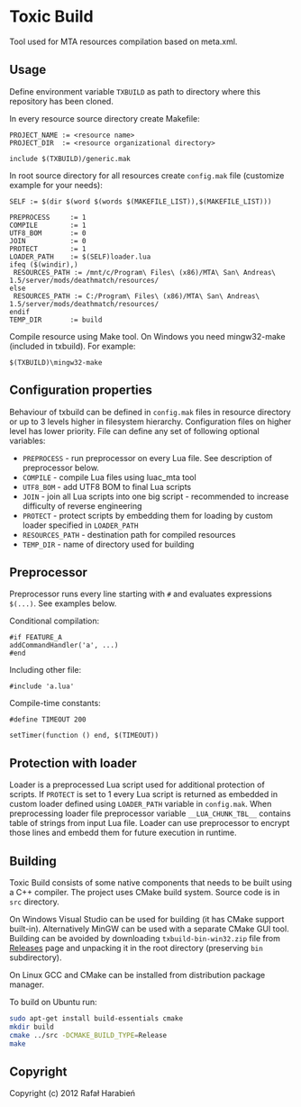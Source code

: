 Toxic Build
===========

Tool used for MTA resources compilation based on meta.xml.

Usage
-----
Define environment variable `TXBUILD` as path to directory where this repository has been cloned.

In every resource source directory create Makefile:

	PROJECT_NAME := <resource name>
	PROJECT_DIR  := <resource organizational directory>

	include $(TXBUILD)/generic.mak

In root source directory for all resources create `config.mak` file (customize example for your needs):

	SELF := $(dir $(word $(words $(MAKEFILE_LIST)),$(MAKEFILE_LIST)))

	PREPROCESS     := 1
	COMPILE        := 1
	UTF8_BOM       := 0
	JOIN           := 0
	PROTECT        := 1
	LOADER_PATH    := $(SELF)loader.lua
	ifeq ($(windir),)
	 RESOURCES_PATH := /mnt/c/Program\ Files\ (x86)/MTA\ San\ Andreas\ 1.5/server/mods/deathmatch/resources/
	else
	 RESOURCES_PATH := C:/Program\ Files\ (x86)/MTA\ San\ Andreas\ 1.5/server/mods/deathmatch/resources/
	endif
	TEMP_DIR       := build

Compile resource using Make tool. On Windows you need mingw32-make (included in txbuild). For example:

	$(TXBUILD)\mingw32-make

Configuration properties
------------------------

Behaviour of txbuild can be defined in `config.mak` files in resource directory or up to 3 levels higher in filesystem hierarchy. Configuration files on higher level has lower priority. File can define any set of following optional variables:

* `PREPROCESS` - run preprocessor on every Lua file. See description of preprocessor below.
* `COMPILE` - compile Lua files using luac_mta tool
* `UTF8_BOM` - add UTF8 BOM to final Lua scripts
* `JOIN` - join all Lua scripts into one big script - recommended to increase difficulty of reverse engineering
* `PROTECT` - protect scripts by embedding them for loading by custom loader specified in `LOADER_PATH`
* `RESOURCES_PATH` - destination path for compiled resources
* `TEMP_DIR` - name of directory used for building

Preprocessor
------------

Preprocessor runs every line starting with `#` and evaluates expressions `$(...)`. See examples below.

Conditional compilation:

	#if FEATURE_A
	addCommandHandler('a', ...)
	#end

Including other file:

	#include 'a.lua'

Compile-time constants:

	#define TIMEOUT 200

	setTimer(function () end, $(TIMEOUT))

Protection with loader
----------------------
Loader is a preprocessed Lua script used for additional protection of scripts. If `PROTECT` is set to 1 every Lua script is returned as embedded in custom loader defined using `LOADER_PATH` variable in `config.mak`. When preprocessing loader file preprocessor variable `__LUA_CHUNK_TBL__` contains table of strings from input Lua file. Loader can use preprocessor to encrypt those lines and embedd them for future execution in runtime.

Building
--------
Toxic Build consists of some native components that needs to be built using a C++ compiler. The project uses CMake build system. Source code is in `src` directory.

On Windows Visual Studio can be used for building (it has CMake support built-in). Alternatively MinGW can be used with a separate CMake GUI tool. Building can be avoided by downloading `txbuild-bin-win32.zip` file from [Releases](https://github.com/rafalh/mtasa_txbuild/releases) page and unpacking it in the root directory (preserving `bin` subdirectory).

On Linux GCC and CMake can be installed from distribution package manager.

To build on Ubuntu run:

```bash
sudo apt-get install build-essentials cmake
mkdir build
cmake ../src -DCMAKE_BUILD_TYPE=Release
make
```

Copyright
---------
Copyright (c) 2012 Rafał Harabień
